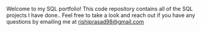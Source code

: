 

Welcome to my SQL portfolio! This code repository contains all of the SQL projects I have done.. Feel free to take a look and reach out if you have any questions by emailing me at rishiprasad98@gmail.com 
